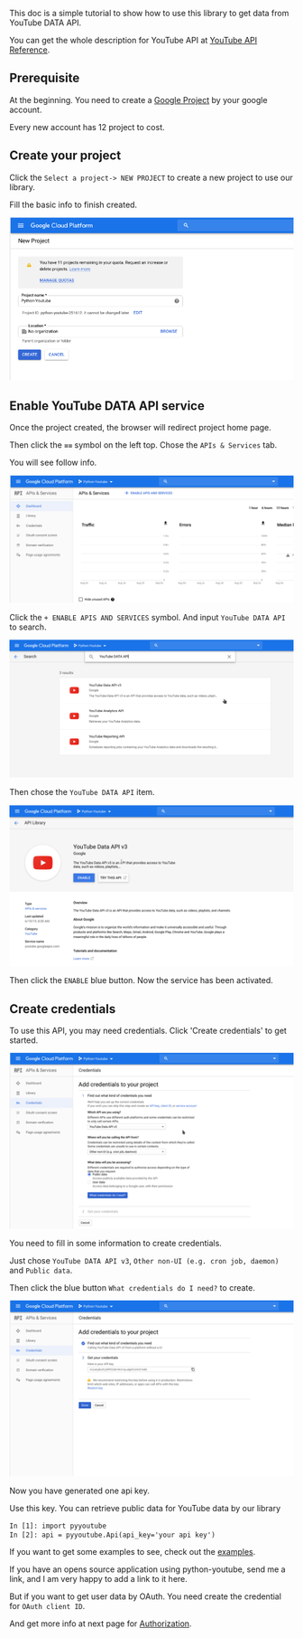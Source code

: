 This doc is a simple tutorial to show how to use this library to get data from YouTube DATA API.

You can get the whole description for YouTube API at [YouTube API Reference](https://google-developers.appspot.com/youtube/v3/docs/).

## Prerequisite

At the beginning. You need to create a [Google Project](https://console.cloud.google.com) by your google account.

Every new account has 12 project to cost.

## Create your project

Click the `Select a project-> NEW PROJECT` to create a new project to use our library.

Fill the basic info to finish created.

![gt-create-app-1](images/gt-create-app-1.png)

## Enable YouTube DATA API service

Once the project created, the browser will redirect project home page.

Then click the `≡≡` symbol on the left top. Chose the `APIs & Services` tab.

You will see follow info.

![gt-create-app-2](images/gt-create-app-2.png)

Click the `+ ENABLE APIS AND SERVICES` symbol. And input `YouTube DATA API` to search.

![gt-create-app-3](images/gt-create-app-3.png)

Then chose the ``YouTube DATA API`` item.

![gt-create-app-4](images/gt-create-app-4.png)

Then click the `ENABLE` blue button. Now the service has been activated.

## Create credentials

To use this API, you may need credentials. Click 'Create credentials' to get started.

![gt-create-app-5](images/gt-create-app-5.png)

You need to fill in some information to create credentials.

Just chose `YouTube DATA API v3`, `Other non-UI (e.g. cron job, daemon)` and `Public data`.

Then click the blue button `What credentials do I need?` to create.

![gt-create-app-6](images/gt-create-app-6.png)

Now you have generated one api key.

Use this key. You can retrieve public data for YouTube data by our library

```pythonregexp
In [1]: import pyyoutube
In [2]: api = pyyoutube.Api(api_key='your api key')
```

If you want to get some examples to see, check out the [examples](https://github.com/niwla23/python-youtube-async/tree/master/examples).

If you have an opens source application using python-youtube, send me a link, and I am very happy to add a link to it here.

But if you want to get user data by OAuth. You need create the credential for ``OAuth client ID``.

And get more info at next page for [Authorization](authorization.md).
